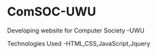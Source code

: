 # ComSOC-UWU
Developing website for Computer Society -UWU

Technologies Used -HTML,CSS,JavaScript,Jquery
